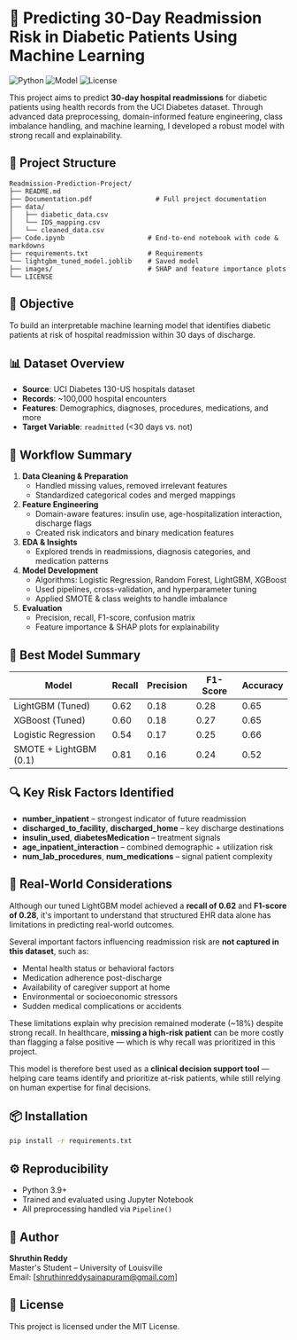 
# 🏥 Predicting 30-Day Readmission Risk in Diabetic Patients Using Machine Learning

![Python](https://img.shields.io/badge/Language-Python-blue.svg)
![Model](https://img.shields.io/badge/Model-LightGBM-success)
![License](https://img.shields.io/badge/License-MIT-lightgrey)

This project aims to predict **30-day hospital readmissions** for diabetic patients using health records  from the UCI Diabetes dataset. Through advanced data preprocessing, domain-informed feature engineering, class imbalance handling, and machine learning, I  developed a robust model with strong recall and explainability.

## 📂 Project Structure

```
Readmission-Prediction-Project/
├── README.md
├── Documentation.pdf                # Full project documentation  
├── data/
│   ├── diabetic_data.csv
│   └── IDS_mapping.csv
│   └── cleaned_data.csv
├── Code.ipynb                     # End-to-end notebook with code & markdowns
├── requirements.txt               # Requirements
└── lightgbm_tuned_model.joblib    # Saved model
├── images/                        # SHAP and feature importance plots
└── LICENSE
```

## 🎯 Objective

To build an interpretable machine learning model that identifies diabetic patients at risk of hospital readmission within 30 days of discharge.

## 📊 Dataset Overview

- **Source**: UCI Diabetes 130-US hospitals dataset
- **Records**: ~100,000 hospital encounters
- **Features**: Demographics, diagnoses, procedures, medications, and more
- **Target Variable**: `readmitted` (<30 days vs. not)

## 🧪 Workflow Summary

1. **Data Cleaning & Preparation**
   - Handled missing values, removed irrelevant features
   - Standardized categorical codes and merged mappings
2. **Feature Engineering**
   - Domain-aware features: insulin use, age-hospitalization interaction, discharge flags
   - Created risk indicators and binary medication features
3. **EDA & Insights**
   - Explored trends in readmissions, diagnosis categories, and medication patterns
4. **Model Development**
   - Algorithms: Logistic Regression, Random Forest, LightGBM, XGBoost
   - Used pipelines, cross-validation, and hyperparameter tuning
   - Applied SMOTE & class weights to handle imbalance
5. **Evaluation**
   - Precision, recall, F1-score, confusion matrix
   - Feature importance & SHAP plots for explainability

## 🧠 Best Model Summary

| Model                  | Recall | Precision | F1-Score | Accuracy |
|------------------------|--------|-----------|----------|----------|
| LightGBM (Tuned)       | 0.62   | 0.18      | 0.28     | 0.65     |
| XGBoost (Tuned)        | 0.60   | 0.18      | 0.27     | 0.65     |
| Logistic Regression    | 0.54   | 0.17      | 0.25     | 0.66     |
| SMOTE + LightGBM (0.1) | 0.81   | 0.16      | 0.24     | 0.52     |

## 🔍 Key Risk Factors Identified

- **number_inpatient** – strongest indicator of future readmission
- **discharged_to_facility**, **discharged_home** – key discharge destinations
- **insulin_used**, **diabetesMedication** – treatment signals
- **age_inpatient_interaction** – combined demographic + utilization risk
- **num_lab_procedures**, **num_medications** – signal patient complexity

## 🚨 Real-World Considerations

Although our tuned LightGBM model achieved a **recall of 0.62** and **F1-score of 0.28**, it's important to understand that structured EHR data alone has limitations in predicting real-world outcomes.

Several important factors influencing readmission risk are **not captured in this dataset**, such as:

- Mental health status or behavioral factors
- Medication adherence post-discharge
- Availability of caregiver support at home
- Environmental or socioeconomic stressors
- Sudden medical complications or accidents

These limitations explain why precision remained moderate (~18%) despite strong recall. In healthcare, **missing a high-risk patient** can be more costly than flagging a false positive — which is why recall was prioritized in this project.

This model is therefore best used as a **clinical decision support tool** — helping care teams identify and prioritize at-risk patients, while still relying on human expertise for final decisions.



## 📦 Installation

```bash
pip install -r requirements.txt
```

## ⚙️ Reproducibility

- Python 3.9+
- Trained and evaluated using Jupyter Notebook
- All preprocessing handled via `Pipeline()`

## 🧠 Author

**Shruthin Reddy**  
Master's Student – University of Louisville  
Email: [shruthinreddysainapuram@gmail.com]  

## 📌 License

This project is licensed under the MIT License.
